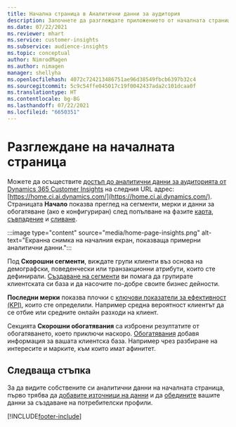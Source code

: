 ```yaml
---
title: Начална страница в Аналитични данни за аудитория
description: Започнете да разглеждате приложението от началната страница.
ms.date: 07/22/2021
ms.reviewer: mhart
ms.service: customer-insights
ms.subservice: audience-insights
ms.topic: conceptual
author: NimrodMagen
ms.author: nimagen
manager: shellyha
ms.openlocfilehash: 4072c724213486751ae96d38549fbcb6397b32c4
ms.sourcegitcommit: 5c9c54ffe045017c19f0042437ada2c101dcaa0f
ms.translationtype: HT
ms.contentlocale: bg-BG
ms.lasthandoff: 07/22/2021
ms.locfileid: "6650351"
---
```

# <a name="explore-the-home-page"></a>Разглеждане на началната страница

Можете да осъществите [достъп до аналитични данни за аудиторията от Dynamics 365 Customer Insights](https://home.ci.ai.dynamics.com/) на следния URL адрес: [https://home.ci.ai.dynamics.com/](https://home.ci.ai.dynamics.com/).
Страницата **Начало** показва преглед на сегменти, мерки и данни за обогатяване (ако е конфигуриран) след попълване на фазите [карта](map-entities.md), [съвпадение](match-entities.md) и [сливане](merge-entities.md).

:::image type="content" source="media/home-page-insights.png" alt-text="Екранна снимка на началния екран, показваща примерни аналитични данни.":::

Под **Скорошни сегменти**, виждате групи клиенти въз основа на демографски, поведенчески или транзакционни атрибути, които сте дефинирали. [Създаване на сегменти](segments.md) ви помага да групирате клиентската си база и да насочите по-добре своите бизнес дейности.

**Последни мерки** показва плочки с [ключови показатели за ефективност (KPI)](measures.md), които сте определили. Например средна вероятност клиентът да се отбие или средните онлайн разходи на клиент.

Секцията **Скорошни обогатявания** са изброени резултатите от обогатяването, което приключи наскоро. [Обогатявания](enrichment-hub.md) добавя информация за вашата клиентска база. Например чрез разбиране на интересите и марките, към които имат афинитет.

## <a name="next-step"></a>Следваща стъпка

За да видите собствените си аналитични данни на началната страница, първо трябва да [добавите източници на данни](data-sources.md) и да [обедините](data-unification.md) вашите данни за създаване на потребителски профили.

[!INCLUDE[footer-include](../includes/footer-banner.md)]